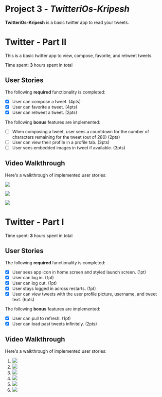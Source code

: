 # Project 3 - *TwitteriOs-Kripesh*

**TwitteriOs-Kripesh** is a basic twitter app to read your tweets.

# Twitter - Part II

This is a basic twitter app to view, compose, favorite, and retweet tweets.

Time spent: **3** hours spent in total

## User Stories

The following **required** functionality is completed:

- [x] User can compose a tweet. (4pts)
- [x] User can favorite a tweet. (4pts)
- [x] User can retweet a tweet. (2pts)

The following **bonus** features are implemented:

- [ ] When composing a tweet, user sees a countdown for the number of characters remaining for the tweet (out of 280) (2pts)
- [ ] User can view their profile in a profile tab. (3pts)
- [ ] User sees embedded images in tweet if available. (3pts)

## Video Walkthrough

Here's a walkthrough of implemented user stories:

![](https://i.imgur.com/Fi2fOkA.gif)

![](https://i.imgur.com/9itCniz.gif)

![](https://i.imgur.com/gupupYA.gif)

# Twitter - Part I

Time spent: **3** hours spent in total

## User Stories

The following **required** functionality is completed:

- [x] User sees app icon in home screen and styled launch screen. (1pt)
- [x] User can log in. (1pt)
- [x] User can log out. (1pt)
- [x] User stays logged in across restarts. (1pt)
- [x] User can view tweets with the user profile picture, username, and tweet text. (6pts)

The following **bonus** features are implemented:

- [x] User can pull to refresh. (1pt)
- [x] User can load past tweets infinitely. (2pts)

## Video Walkthrough

Here's a walkthrough of implemented user stories:

1. ![](https://i.imgur.com/TbeSg3t.gif)
2. ![](https://i.imgur.com/IS9W5rq.gif)
3. ![](https://i.imgur.com/kstGmGR.gif)
4. ![](https://i.imgur.com/HpxZLLK.gif)
5. ![](https://i.imgur.com/ZDe0Um7.gif)
6. ![](https://i.imgur.com/B4vBdbi.gif)

